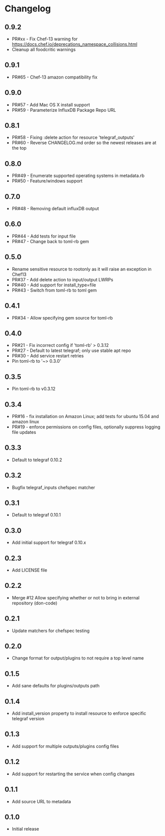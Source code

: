 # Changelog

## 0.9.2
- PR#xx - Fix Chef-13 warning for https://docs.chef.io/deprecations_namespace_collisions.html
- Cleanup all foodcritic warnings

## 0.9.1

- PR#65 - Chef-13 amazon compatibility fix

## 0.9.0

- PR#57 - Add Mac OS X install support
- PR#59 - Parameterize InfluxDB Package Repo URL

## 0.8.1

- PR#58 - Fixing :delete action for resource 'telegraf_outputs'
- PR#60 - Reverse CHANGELOG.md order so the newest releases are at the top

## 0.8.0

- PR#49 - Enumerate supported operating systems in metadata.rb
- PR#50 - Feature/windows support

## 0.7.0

- PR#48 - Removing default influxDB output

## 0.6.0

- PR#44 - Add tests for input file
- PR#47 - Change back to toml-rb gem

## 0.5.0

- Rename sensitive resource to rootonly as it will raise an exception in Chef13
- PR#37 - Add delete action to input/output LWRPs
- PR#40 - Add support for install_type=file
- PR#43 - Switch from toml-rb to toml gem

## 0.4.1

- PR#34 - Allow specifying gem source for toml-rb

## 0.4.0

- PR#21 - Fix incorrect config if 'toml-rb' > 0.3.12
- PR#27 - Default to latest telegraf; only use stable apt repo
- PR#30 - Add service restart retries
- Pin toml-rb to '~> 0.3.0'

## 0.3.5

- Pin toml-rb to v0.3.12

## 0.3.4

- PR#16 - fix installation on Amazon Linux; add tests for ubuntu 15.04 and amazon linux
- PR#19 - enforce permissions on config files, optionally suppress logging file updates

## 0.3.3

- Default to telegraf 0.10.2

## 0.3.2

- Bugfix telegraf_inputs chefspec matcher

## 0.3.1

- Default to telegraf 0.10.1

## 0.3.0

- Add initial support for telegraf 0.10.x

## 0.2.3

- Add LICENSE file

## 0.2.2

- Merge #12 Allow specifying whether or not to bring in external repository (don-code)

## 0.2.1

- Update matchers for chefspec testing

## 0.2.0

- Change format for output/plugins to not require a top level name

## 0.1.5

- Add sane defaults for plugins/outputs path

## 0.1.4

- Add install_version property to install resource to enforce specific telegraf version

## 0.1.3

- Add support for multiple outputs/plugins config files

## 0.1.2

- Add support for restarting the service when config changes

## 0.1.1

- Add source URL to metadata

## 0.1.0

- Initial release
